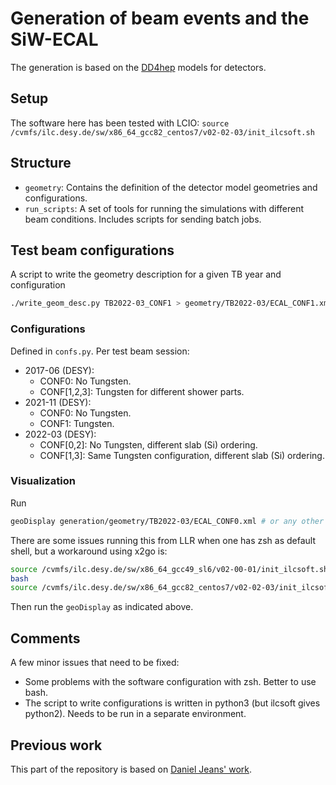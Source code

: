 # Generation of beam events and the SiW-ECAL

The generation is based on the [DD4hep](https://github.com/iLCSoft/lcgeo) models for detectors.

## Setup

The software here has been tested with LCIO: `source /cvmfs/ilc.desy.de/sw/x86_64_gcc82_centos7/v02-02-03/init_ilcsoft.sh`

## Structure

- `geometry`: Contains the definition of the detector model geometries and configurations.
- `run_scripts`: A set of tools for running the simulations with different beam conditions. Includes scripts for sending batch jobs.

## Test beam configurations

A script to write the geometry description for a given TB year and configuration
```bash
./write_geom_desc.py TB2022-03_CONF1 > geometry/TB2022-03/ECAL_CONF1.xml 
```
### Configurations

Defined in `confs.py`. Per test beam session:

- 2017-06 (DESY):
  - CONF0: No Tungsten.
  - CONF[1,2,3]: Tungsten for different shower parts.
- 2021-11 (DESY):
  - CONF0: No Tungsten.
  - CONF1: Tungsten.
- 2022-03 (DESY):
  - CONF[0,2]: No Tungsten, different slab (Si) ordering.
  - CONF[1,3]: Same Tungsten configuration, different slab (Si) ordering.

### Visualization

Run 
```bash
geoDisplay generation/geometry/TB2022-03/ECAL_CONF0.xml # or any other geometry
```
There are some issues running this from LLR when one has zsh as default shell, but a workaround using x2go is:
```bash
source /cvmfs/ilc.desy.de/sw/x86_64_gcc49_sl6/v02-00-01/init_ilcsoft.sh # still in zsh
bash
source /cvmfs/ilc.desy.de/sw/x86_64_gcc82_centos7/v02-02-03/init_ilcsoft.sh # already in bash
```
Then run the `geoDisplay` as indicated above.

## Comments

A few minor issues that need to be fixed:
- Some problems with the software configuration with zsh. Better to use bash.
- The script to write configurations is written in python3 (but ilcsoft gives python2). Needs to be run in a separate environment.

## Previous work

This part of the repository is based on [Daniel Jeans' work](https://gitlab.cern.ch/calice/calice_dd4heptestbeamsim/-/tree/master/2017_SiECAL_DESY/).
